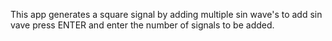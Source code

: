 This app generates a square signal by adding multiple sin wave's to add sin vave press ENTER and enter the number of signals to be added.
